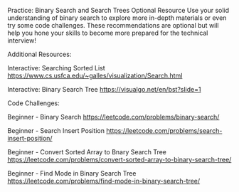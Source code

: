 Practice: Binary Search and Search Trees
Optional Resource
Use your solid understanding of binary search to explore more in-depth materials or even try some code challenges. These recommendations are optional but will help you hone your skills to become more prepared for the technical interview!

Additional Resources:

Interactive: Searching Sorted List
https://www.cs.usfca.edu/~galles/visualization/Search.html

Interactive: Binary Search Tree
https://visualgo.net/en/bst?slide=1

Code Challenges:

Beginner - Binary Search
https://leetcode.com/problems/binary-search/

Beginner - Search Insert Position
https://leetcode.com/problems/search-insert-position/

Beginner - Convert Sorted Array to Bnary Search Tree
https://leetcode.com/problems/convert-sorted-array-to-binary-search-tree/

Beginner - Find Mode in Binary Search Tree
https://leetcode.com/problems/find-mode-in-binary-search-tree/
